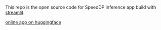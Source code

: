 This repo is the open source code for SpeedDP inference app build with [streamlit](https://streamlit.io/).

[online app on huggingface](https://huggingface.co/spaces/spratumn/SpeedDPHF)
